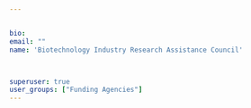 ```yaml
---


bio: 
email: ""
name: 'Biotechnology Industry Research Assistance Council'



superuser: true
user_groups: ["Funding Agencies"]
---
```





